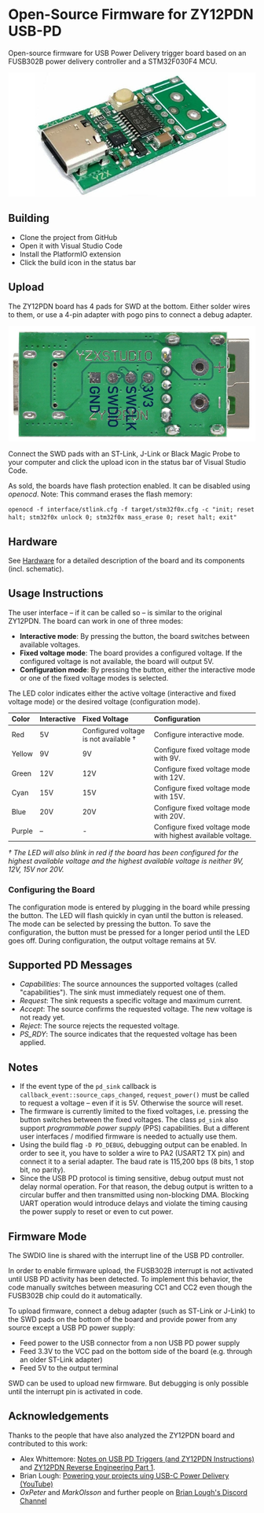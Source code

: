 # Open-Source Firmware for ZY12PDN USB-PD

Open-source firmware for USB Power Delivery trigger board based on an FUSB302B power delivery controller and a STM32F030F4 MCU.

![ZY12PDN board](doc/board.jpg)


## Building

- Clone the project from GitHub
- Open it with Visual Studio Code
- Install the PlatformIO extension
- Click the build icon in the status bar


## Upload

The ZY12PDN board has 4 pads for SWD at the bottom. Either solder wires to them, or use a 4-pin adapter with pogo pins to connect a debug adapter.

![SWD](doc/swd.jpg)

Connect the SWD pads with an ST-Link, J-Link or Black Magic Probe to your computer and click the upload icon in the status bar of Visual Studio Code.

As sold, the boards have flash protection enabled. It can be disabled using *openocd*. Note: This command erases the flash memory:

```
openocd -f interface/stlink.cfg -f target/stm32f0x.cfg -c "init; reset halt; stm32f0x unlock 0; stm32f0x mass_erase 0; reset halt; exit"
```


## Hardware

See [Hardware](doc/hardware.md) for a detailed description of the board and its components (incl. schematic).


## Usage Instructions

The user interface – if it can be called so – is similar to the original ZY12PDN. The board can work in one of three modes:

- **Interactive mode**: By pressing the button, the board switches between available voltages.
- **Fixed voltage mode**: The board provides a configured voltage. If the configured voltage is not available, the board will output 5V.
- **Configuration mode**: By pressing the button, either the interactive mode or one of the fixed voltage modes is selected.

The LED color indicates either the active voltage (interactive and fixed voltage mode) or the desired voltage (configuration mode).


| Color  | Interactive | Fixed Voltage | Configuration |
| :----- | :-- | :-- | :-- |
| Red    | 5V  | Configured voltage is not available † | Configure interactive mode. |
| Yellow | 9V  | 9V  | Configure fixed voltage mode with 9V. |
| Green  | 12V | 12V | Configure fixed voltage mode with 12V. |
| Cyan   | 15V | 15V | Configure fixed voltage mode with 15V. |
| Blue   | 20V | 20V | Configure fixed voltage mode with 20V. |
| Purple | –   | -   | Configure fixed voltage mode with highest available voltage. |


*† The LED will also blink in red if the board has been configured for the highest available voltage and the highest available voltage is neither 9V, 12V, 15V nor 20V.*

### Configuring the Board

The configuration mode is entered by plugging in the board while pressing the button. The LED will flash quickly in cyan until the button is released. The mode can be selected by pressing the button. To save the configuration, the button must be pressed for a longer period until the LED goes off. During configuration, the output voltage remains at 5V.


## Supported PD Messages

 - *Capabilities*: The source announces the supported voltages (called "capabilities"). The sink must immediately request one of them.
 - *Request*: The sink requests a specific voltage and maximum current.
 - *Accept*: The source confirms the requested voltage. The new voltage is not ready yet.
 - *Reject*: The source rejects the requested voltage.
 - *PS_RDY*: The source indicates that the requested voltage has been applied.


## Notes

- If the event type of the `pd_sink` callback is `callback_event::source_caps_changed`, `request_power()` must be called to request a voltage – even if it is 5V. Otherwise the source will reset.
- The firmware is currently limited to the fixed voltages, i.e. pressing the button switches between the fixed voltages. The class `pd_sink` also support *programmable power supply* (PPS) capabilities. But a different user interfaces / modified firmware is needed to actually use them.
- Using the build flag `-D PD_DEBUG`, debugging output can be enabled. In order to see it, you have to solder a wire to PA2 (USART2 TX pin) and connect it to a serial adapter. The baud rate is 115,200 bps (8 bits, 1 stop bit, no parity).
- Since the USB PD protocol is timing sensitive, debug output must not delay normal operation. For that reason, the debug output is written to a circular buffer and then transmitted using non-blocking DMA. Blocking UART operation would introduce delays and violate the timing causing the power supply to reset or even to cut power.


## Firmware Mode

The SWDIO line is shared with the interrupt line of the USB PD controller.

In order to enable firmware upload, the FUSB302B interrupt is not activated until USB PD activity has been detected. To implement this behavior, the code manually switches between measuring CC1 and CC2 even though the FUSB302B chip could do it automatically.

To upload firmware, connect a debug adapter (such as ST-Link or J-Link) to the SWD pads on the bottom of the board and provide power from any source except a USB PD power supply:

- Feed power to the USB connector from a non USB PD power supply
- Feed 3.3V to the VCC pad on the bottom side of the board (e.g. through an older ST-Link adapter)
- Feed 5V to the output terminal

SWD can be used to upload new firmware. But debugging is only possible until the interrupt pin is activated in code.


## Acknowledgements

Thanks to the people that have also analyzed the ZY12PDN board and contributed to this work:

- Alex Whittemore: [Notes on USB PD Triggers (and ZY12PDN Instructions)](https://www.alexwhittemore.com/notes-on-usb-pd-triggers-and-zy12pdn-instructions/) and [ZY12PDN Reverse Engineering Part 1](https://www.alexwhittemore.com/zy12pdn-reverse-engineering-part-1/).
- Brian Lough: [Powering your projects uing USB-C Power Delivery (YouTube)](https://www.youtube.com/watch?v=iumAnPiQSj8)
- *OxPeter* and *MarkOlsson* and further people on [Brian Lough's Discord Channel](https://discord.gg/nnezpvq)
